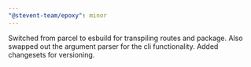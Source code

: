 ```yaml
---
"@stevent-team/epoxy": minor
---
```


Switched from parcel to esbuild for transpiling routes and package. Also swapped out the argument parser for the cli functionality. Added changesets for versioning.
